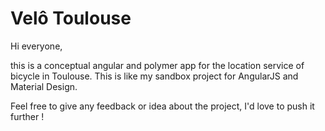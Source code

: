 Velô Toulouse 
=============

Hi everyone,

this is a conceptual angular and polymer app for the location service of bicycle in Toulouse.
This is like my sandbox project for AngularJS and Material Design.

Feel free to give any feedback or idea about the project, I'd love to push it further !

